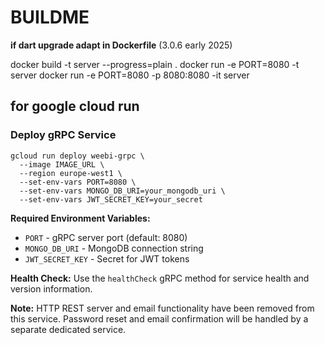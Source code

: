 # BUILDME

__if dart upgrade adapt in Dockerfile__ (3.0.6 early 2025)

docker build -t server --progress=plain .
docker run -e PORT=8080 -t server
docker run -e PORT=8080 -p 8080:8080 -it server

## for google cloud run

### Deploy gRPC Service
```shell
gcloud run deploy weebi-grpc \
  --image IMAGE_URL \
  --region europe-west1 \
  --set-env-vars PORT=8080 \
  --set-env-vars MONGO_DB_URI=your_mongodb_uri \
  --set-env-vars JWT_SECRET_KEY=your_secret
```

**Required Environment Variables:**
- `PORT` - gRPC server port (default: 8080)
- `MONGO_DB_URI` - MongoDB connection string
- `JWT_SECRET_KEY` - Secret for JWT tokens

**Health Check:**
Use the `healthCheck` gRPC method for service health and version information.

**Note:**
HTTP REST server and email functionality have been removed from this service.
Password reset and email confirmation will be handled by a separate dedicated service.
